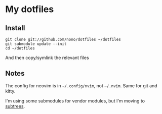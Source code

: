 My dotfiles
===========

Install
-------

```
git clone git://github.com/nono/dotfiles ~/dotfiles
git submodule update --init
cd ~/dotfiles
```
And then copy/symlink the relevant files

Notes
-----

The config for neovim is in `~/.config/nvim`, not `~/.nvim`.
Same for git and kitty.

I'm using some submodules for vendor modules, but I'm moving to
[subtrees](http://blogs.atlassian.com/2013/05/alternatives-to-git-submodule-git-subtree/).
